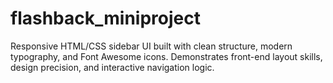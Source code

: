 # flashback_miniproject
Responsive HTML/CSS sidebar UI built with clean structure, modern typography, and Font Awesome icons. Demonstrates front-end layout skills, design precision, and interactive navigation logic.
